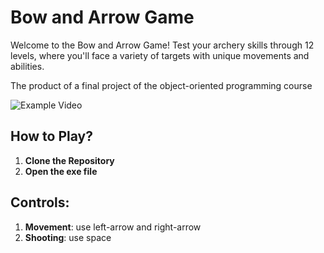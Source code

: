 # Bow and Arrow Game

Welcome to the Bow and Arrow Game! 
Test your archery skills through 12 levels, where you'll face a variety of targets with unique movements and abilities.

The product of a final project of the object-oriented programming course

![Example Video](./Video%20Example/BowAndArrow%20Gameplay.gif)

## How to Play?

1. **Clone the Repository**
2. **Open the exe file**

## Controls:

1. **Movement**: use left-arrow and right-arrow
2. **Shooting**: use space



